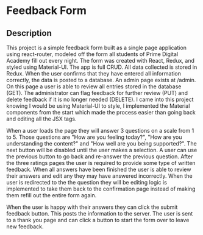# Feedback Form

## Description

This project is a simple feedback form built as a single page application using react-router, modeled off the form all students of Prime Digital Academy fill out every night.  The form was created with React, Redux, and styled using Material-UI. The app is full CRUD.  All data collected is stored in Redux.  When the user confirms that they have entered all information correctly, the data is posted to a database.  An admin page exists at /admin.  On this page a user is able to review all entries stored in the database (GET).  The administrator can flag feedback for further review (PUT) and delete feedback if it is no longer needed (DELETE). I came into this project knowing I would be using Material-UI to style, I implemented the Material components from the start which made the process easier than going back and editing all the JSX tags.

When a user loads the page they will answer 3 questions on a scale from 1 to 5.  Those questions are "How are you feeling today?", "How are you understanding the content?" and "How well are you being supported?".  The next button will be disabled until the user makes a selection.  A user can use the previous button to go back and re-answer the previous question.  After the three ratings pages the user is required to provide some type of written feedback.  When all answers have been finished the user is able to review their answers and edit any they may have answered incorrectly.  When the user is redirected to the the question they will be editing logic is implemented to take them back to the confirmation page instead of making them refill out the entire form again.  

When the user is happy with their answers they can click the submit feedback button.  This posts the information to the server.  The user is sent to a thank you page and can click a button to start the form over to leave new feedback.